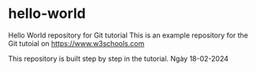 # hello-world
Hello World repository for Git tutorial
This is an example repository for the Git tutoial on https://www.w3schools.com

This repository is built step by step in the tutorial.
Ngày 18-02-2024
